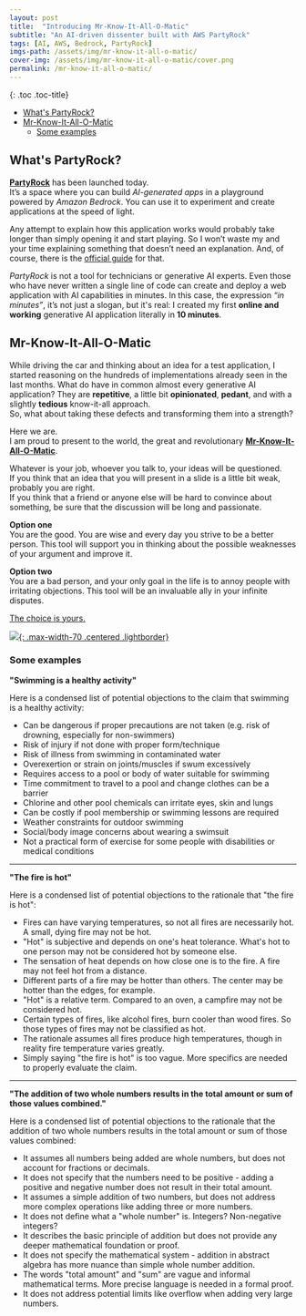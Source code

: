 ```yaml
---
layout: post
title:  "Introducing Mr-Know-It-All-O-Matic"
subtitle: "An AI-driven dissenter built with AWS PartyRock"
tags: [AI, AWS, Bedrock, PartyRock]
imgs-path: /assets/img/mr-know-it-all-o-matic/
cover-img: /assets/img/mr-know-it-all-o-matic/cover.png
permalink: /mr-know-it-all-o-matic/
---
```


{: .toc .toc-title}
- [What's PartyRock?](#whats-partyrock)
- [Mr-Know-It-All-O-Matic](#mr-know-it-all-o-matic)
  - [Some examples](#some-examples)


## What's PartyRock?

[**PartyRock**](https://partyrock.aws/) has been launched today.  
It’s a space where you can build *AI-generated apps* in a playground powered by *Amazon Bedrock*. You can use it to experiment and create applications at the speed of light.  

Any attempt to explain how this application works would probably take longer than simply opening it and start playing. So I won’t waste my and your time explaining something that doesn’t need an explanation. And, of course, there is the [official guide](https://partyrock.aws/guide/getStarted) for that.

*PartyRock* is not a tool for technicians or generative AI experts. Even those who have never written a single line of code can create and deploy a web application with AI capabilities in minutes. In this case, the expression *“in minutes”*, it’s not just a slogan, but it's real: I created my first **online and working** generative AI application literally in **10 minutes**.

## Mr-Know-It-All-O-Matic

While driving the car and thinking about an idea for a test application, I started reasoning on the hundreds of implementations already seen in the last months. What do have in common almost every generative AI application? They are **repetitive**, a little bit **opinionated**, **pedant**, and with a slightly **tedious** know-it-all approach.  
So, what about taking these defects and transforming them into a strength?

Here we are.  
I am proud to present to the world, the great and revolutionary [**Mr-Know-It-All-O-Matic**](https://partyrock.aws/u/ctaverna/GUOuGJTz3/Mr-Know-It-All-O-Matic).



Whatever is your job, whoever you talk to, your ideas will be questioned.  
If you think that an idea that you will present in a slide is a little bit weak, probably you are right.  
If you think that a friend or anyone else will be hard to convince about something, be sure that the discussion will be long and passionate.

**Option one**  
You are the good. You are wise and every day you strive to be a better person. This tool will support you in thinking about the possible weaknesses of your argument and improve it.

**Option two**    
You are a bad person, and your only goal in the life is to annoy people with irritating objections.
This tool will be an invaluable ally in your infinite disputes.

[The choice is yours.](https://partyrock.aws/u/ctaverna/GUOuGJTz3/Mr-Know-It-All-O-Matic)

[![]({{page.imgs-path}}screenshot.jpg){: .max-width-70 .centered .lightborder}](https://partyrock.aws/u/ctaverna/GUOuGJTz3/Mr-Know-It-All-O-Matic)

### Some examples

**"Swimming is a healthy activity"**

Here is a condensed list of potential objections to the claim that swimming is a healthy activity:
- Can be dangerous if proper precautions are not taken (e.g. risk of drowning, especially for non-swimmers)
- Risk of injury if not done with proper form/technique
- Risk of illness from swimming in contaminated water
- Overexertion or strain on joints/muscles if swum excessively
- Requires access to a pool or body of water suitable for swimming
- Time commitment to travel to a pool and change clothes can be a barrier
- Chlorine and other pool chemicals can irritate eyes, skin and lungs
- Can be costly if pool membership or swimming lessons are required
- Weather constraints for outdoor swimming
- Social/body image concerns about wearing a swimsuit
- Not a practical form of exercise for some people with disabilities or medical conditions

---

**"The fire is hot"**

Here is a condensed list of potential objections to the rationale that "the fire is hot":

- Fires can have varying temperatures, so not all fires are necessarily hot. A small, dying fire may not be hot.
- "Hot" is subjective and depends on one's heat tolerance. What's hot to one person may not be considered hot by someone else.
- The sensation of heat depends on how close one is to the fire. A fire may not feel hot from a distance.
- Different parts of a fire may be hotter than others. The center may be hotter than the edges, for example.
- "Hot" is a relative term. Compared to an oven, a campfire may not be considered hot.
- Certain types of fires, like alcohol fires, burn cooler than wood fires. So those types of fires may not be classified as hot.
- The rationale assumes all fires produce high temperatures, though in reality fire temperature varies greatly.
- Simply saying "the fire is hot" is too vague. More specifics are needed to properly evaluate the claim.

---

**"The addition of two whole numbers results in the total amount or sum of those values combined."**

Here is a condensed list of potential objections to the rationale that the addition of two whole numbers results in the total amount or sum of those values combined:

- It assumes all numbers being added are whole numbers, but does not account for fractions or decimals.
- It does not specify that the numbers need to be positive - adding a positive and negative number does not result in their total amount.
- It assumes a simple addition of two numbers, but does not address more complex operations like adding three or more numbers.
- It does not define what a "whole number" is. Integers? Non-negative integers?
- It describes the basic principle of addition but does not provide any deeper mathematical foundation or proof.
- It does not specify the mathematical system - addition in abstract algebra has more nuance than simple whole number addition.
- The words "total amount" and "sum" are vague and informal mathematical terms. More precise language is needed in a formal proof.
- It does not address potential limits like overflow when adding very large numbers.